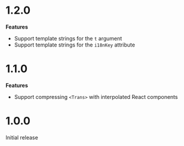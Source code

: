 # 1.2.0

**Features**

- Support template strings for the `t` argument
- Support template strings for the `i18nKey` attribute

# 1.1.0

**Features**

- Support compressing `<Trans>` with interpolated React components

# 1.0.0

Initial release

